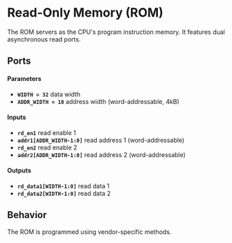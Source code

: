 # Read-Only Memory (ROM)

The ROM servers as the CPU's program instruction memory.
It features dual asynchronous read ports.

## Ports

#### Parameters

- **`WIDTH = 32`** data width
- **`ADDR_WIDTH = 10`** address width (word-addressable, 4kB)

#### Inputs

- **`rd_en1`** read enable 1
- **`addr1[ADDR_WIDTH-1:0]`** read address 1 (word-addressable)
- **`rd_en2`** read enable 2
- **`addr2[ADDR_WIDTH-1:0]`** read address 2 (word-addressable)

#### Outputs

- **`rd_data1[WIDTH-1:0]`** read data 1
- **`rd_data2[WIDTH-1:0]`** read data 2


## Behavior

The ROM is programmed using vendor-specific methods.
